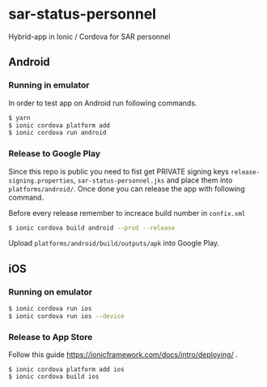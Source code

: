 # sar-status-personnel
Hybrid-app in Ionic / Cordova for SAR personnel

## Android

### Running in emulator

In order to test app on Android run following commands.
```sh
$ yarn
$ ionic cordova platform add
$ ionic cordova run android
```

### Release to Google Play

Since this repo is public you need to fist get PRIVATE signing keys `release-signing.properties`, `sar-status-personnel.jks` and place them into `platforms/android/`. Once done you can release the app with following command.

Before every release remember to increace build number in `confix.xml`

```sh
$ ionic cordova build android --prod --release
```

Upload `platforms/android/build/outputs/apk` into Google Play.

## iOS

### Running on emulator

```sh
$ ionic cordova run ios
$ ionic cordova run ios --device
```

### Release to App Store

Follow this guide https://ionicframework.com/docs/intro/deploying/ .
```
$ ionic cordova platform add ios
$ ionic cordova build ios
 ```